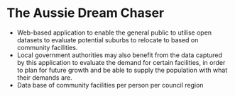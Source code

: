 # The Aussie Dream Chaser

- Web-based application to enable the general public to utilise open datasets to evaluate potential suburbs to relocate to based on community facilities. 
- Local government authorities may also benefit from the data captured by this application to evaluate the demand for certain facilities, in order to plan for future growth and be able to supply the population with what their demands are. 
- Data base of community facilities per person per council region

